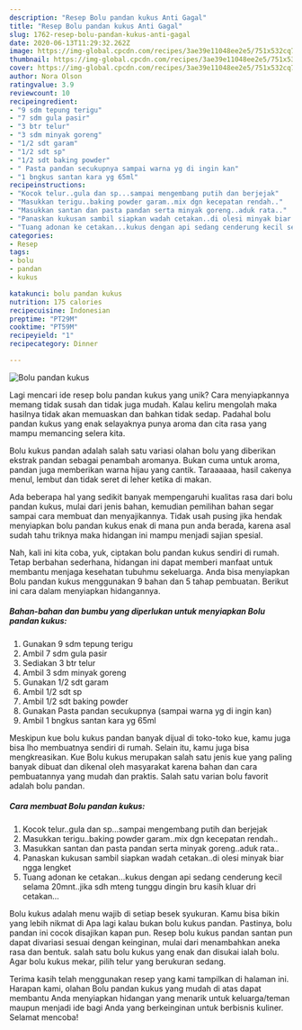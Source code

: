 ```yaml
---
description: "Resep Bolu pandan kukus Anti Gagal"
title: "Resep Bolu pandan kukus Anti Gagal"
slug: 1762-resep-bolu-pandan-kukus-anti-gagal
date: 2020-06-13T11:29:32.262Z
image: https://img-global.cpcdn.com/recipes/3ae39e11048ee2e5/751x532cq70/bolu-pandan-kukus-foto-resep-utama.jpg
thumbnail: https://img-global.cpcdn.com/recipes/3ae39e11048ee2e5/751x532cq70/bolu-pandan-kukus-foto-resep-utama.jpg
cover: https://img-global.cpcdn.com/recipes/3ae39e11048ee2e5/751x532cq70/bolu-pandan-kukus-foto-resep-utama.jpg
author: Nora Olson
ratingvalue: 3.9
reviewcount: 10
recipeingredient:
- "9 sdm tepung terigu"
- "7 sdm gula pasir"
- "3 btr telur"
- "3 sdm minyak goreng"
- "1/2 sdt garam"
- "1/2 sdt sp"
- "1/2 sdt baking powder"
- " Pasta pandan secukupnya sampai warna yg di ingin kan"
- "1 bngkus santan kara yg 65ml"
recipeinstructions:
- "Kocok telur..gula dan sp...sampai mengembang putih dan berjejak"
- "Masukkan terigu..baking powder garam..mix dgn kecepatan rendah.."
- "Masukkan santan dan pasta pandan serta minyak goreng..aduk rata.."
- "Panaskan kukusan sambil siapkan wadah cetakan..di olesi minyak biar ngga lengket"
- "Tuang adonan ke cetakan...kukus dengan api sedang cenderung kecil selama 20mnt..jika sdh mteng tunggu dingin bru kasih kluar dri cetakan..."
categories:
- Resep
tags:
- bolu
- pandan
- kukus

katakunci: bolu pandan kukus 
nutrition: 175 calories
recipecuisine: Indonesian
preptime: "PT29M"
cooktime: "PT59M"
recipeyield: "1"
recipecategory: Dinner

---
```



![Bolu pandan kukus](https://img-global.cpcdn.com/recipes/3ae39e11048ee2e5/751x532cq70/bolu-pandan-kukus-foto-resep-utama.jpg)

Lagi mencari ide resep bolu pandan kukus yang unik? Cara menyiapkannya memang tidak susah dan tidak juga mudah. Kalau keliru mengolah maka hasilnya tidak akan memuaskan dan bahkan tidak sedap. Padahal bolu pandan kukus yang enak selayaknya punya aroma dan cita rasa yang mampu memancing selera kita.

Bolu kukus pandan adalah salah satu variasi olahan bolu yang diberikan ekstrak pandan sebagai penambah aromanya. Bukan cuma untuk aroma, pandan juga memberikan warna hijau yang cantik. Taraaaaaa, hasil cakenya menul, lembut dan tidak seret di leher ketika di makan.

Ada beberapa hal yang sedikit banyak mempengaruhi kualitas rasa dari bolu pandan kukus, mulai dari jenis bahan, kemudian pemilihan bahan segar sampai cara membuat dan menyajikannya. Tidak usah pusing jika hendak menyiapkan bolu pandan kukus enak di mana pun anda berada, karena asal sudah tahu triknya maka hidangan ini mampu menjadi sajian spesial.


Nah, kali ini kita coba, yuk, ciptakan bolu pandan kukus sendiri di rumah. Tetap berbahan sederhana, hidangan ini dapat memberi manfaat untuk membantu menjaga kesehatan tubuhmu sekeluarga. Anda bisa menyiapkan Bolu pandan kukus menggunakan 9 bahan dan 5 tahap pembuatan. Berikut ini cara dalam menyiapkan hidangannya.

<!--inarticleads1-->

##### Bahan-bahan dan bumbu yang diperlukan untuk menyiapkan Bolu pandan kukus:

1. Gunakan 9 sdm tepung terigu
1. Ambil 7 sdm gula pasir
1. Sediakan 3 btr telur
1. Ambil 3 sdm minyak goreng
1. Gunakan 1/2 sdt garam
1. Ambil 1/2 sdt sp
1. Ambil 1/2 sdt baking powder
1. Gunakan  Pasta pandan secukupnya (sampai warna yg di ingin kan)
1. Ambil 1 bngkus santan kara yg 65ml


Meskipun kue bolu kukus pandan banyak dijual di toko-toko kue, kamu juga bisa lho membuatnya sendiri di rumah. Selain itu, kamu juga bisa mengkreasikan. Kue Bolu kukus merupakan salah satu jenis kue yang paling banyak dibuat dan dikenal oleh masyarakat karena bahan dan cara pembuatannya yang mudah dan praktis. Salah satu varian bolu favorit adalah bolu pandan. 

<!--inarticleads2-->

##### Cara membuat Bolu pandan kukus:

1. Kocok telur..gula dan sp...sampai mengembang putih dan berjejak
1. Masukkan terigu..baking powder garam..mix dgn kecepatan rendah..
1. Masukkan santan dan pasta pandan serta minyak goreng..aduk rata..
1. Panaskan kukusan sambil siapkan wadah cetakan..di olesi minyak biar ngga lengket
1. Tuang adonan ke cetakan...kukus dengan api sedang cenderung kecil selama 20mnt..jika sdh mteng tunggu dingin bru kasih kluar dri cetakan...


Bolu kukus adalah menu wajib di setiap besek syukuran. Kamu bisa bikin yang lebih nikmat di Apa lagi kalau bukan bolu kukus pandan. Pastinya, bolu pandan ini cocok disajikan kapan pun. Resep bolu kukus pandan santan pun dapat divariasi sesuai dengan keinginan, mulai dari menambahkan aneka rasa dan bentuk. salah satu bolu kukus yang enak dan disukai ialah bolu. Agar bolu kukus mekar, pilih telur yang berukuran sedang. 

Terima kasih telah menggunakan resep yang kami tampilkan di halaman ini. Harapan kami, olahan Bolu pandan kukus yang mudah di atas dapat membantu Anda menyiapkan hidangan yang menarik untuk keluarga/teman maupun menjadi ide bagi Anda yang berkeinginan untuk berbisnis kuliner. Selamat mencoba!
